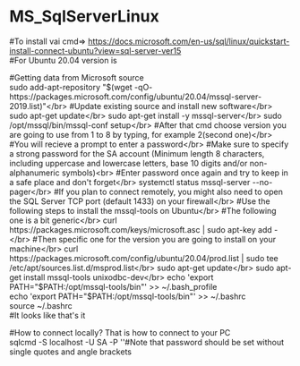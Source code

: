 # MS_SqlServerLinux

#To install vai cmd=> https://docs.microsoft.com/en-us/sql/linux/quickstart-install-connect-ubuntu?view=sql-server-ver15</br>
#For Ubuntu 20.04 version is</br> 

#Getting data from Microsoft source</br> 
sudo add-apt-repository "$(wget -qO- https://packages.microsoft.com/config/ubuntu/20.04/mssql-server-2019.list)"</br>
#Update existing source and install new software</br> 
sudo apt-get update</br>
sudo apt-get install -y mssql-server</br>
sudo /opt/mssql/bin/mssql-conf setup</br>
#After that cmd choose version you are going to use from 1 to 8 by typing, for example 2(second one)</br>
#You will recieve a prompt to enter a password</br>
#Make sure to specify a strong password for the SA account (Minimum length 8 characters, including uppercase and lowercase letters, base 10 digits and/or non-alphanumeric symbols)<br>
#Enter password once again and try to keep in a safe place and don't forget</br> 
systemctl status mssql-server --no-pager</br>
#If you plan to connect remotely, you might also need to open the SQL Server TCP port (default 1433) on your firewall</br>
#Use the following steps to install the mssql-tools on Ubuntu</br>
#The following one is a bit generic</br>
curl https://packages.microsoft.com/keys/microsoft.asc | sudo apt-key add -</br>
#Then specific one for the version you are going to install on your machine</br>
curl https://packages.microsoft.com/config/ubuntu/20.04/prod.list | sudo tee /etc/apt/sources.list.d/msprod.list</br>
sudo apt-get update</br> 
sudo apt-get install mssql-tools unixodbc-dev</br>
echo 'export PATH="$PATH:/opt/mssql-tools/bin"' >> ~/.bash_profile</br>
echo 'export PATH="$PATH:/opt/mssql-tools/bin"' >> ~/.bashrc</br>
source ~/.bashrc</br>
#It looks like that's it</br>

#How to connect locally? That is how to connect to your PC</br>
sqlcmd -S localhost -U SA -P '<YourPassword>'#Note that password should be set without single quotes and angle brackets</br>






